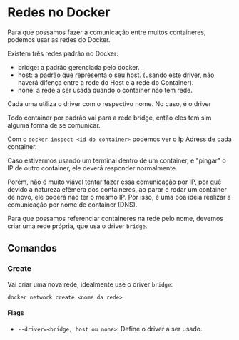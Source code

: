 # Redes no Docker

Para que possamos fazer a comunicação entre muitos containeres, podemos usar as redes do Docker.

Existem três redes padrão no Docker: 

- bridge: a padrão gerenciada pelo docker.
- host: a padrão que representa o seu host. (usando este driver, não haverá difença entre a rede do Host e a rede do Container).
- none: a rede a ser usada quando o container não tem rede.

Cada uma utiliza o driver com o respectivo nome. No caso, é o driver

Todo container por padrão vai para a rede bridge, então eles tem sim alguma forma de se comunicar.

Com o `docker inspect <id do container>` podemos ver o Ip Adress de cada container.

Caso estivermos usando um terminal dentro de um container, e "pingar" o IP de outro container, ele deverá responder normalmente.

Porém, não é muito viável tentar fazer essa comunicação por IP, por quê devido a natureza efêmera dos containeres, 
ao parar e rodar um container de novo, ele poderá não ter o mesmo IP. Por isso, é uma boa idéia realizar a comunicação
por nome de container (DNS).

Para que possamos referenciar containeres na rede pelo nome, devemos criar uma rede própria, que usa o driver `bridge`.

## Comandos

### Create

Vai criar uma nova rede, idealmente use o driver `bridge`:

	docker network create <nome da rede>

#### Flags

- `--driver=<bridge, host ou none>`: Define o driver a ser usado.
